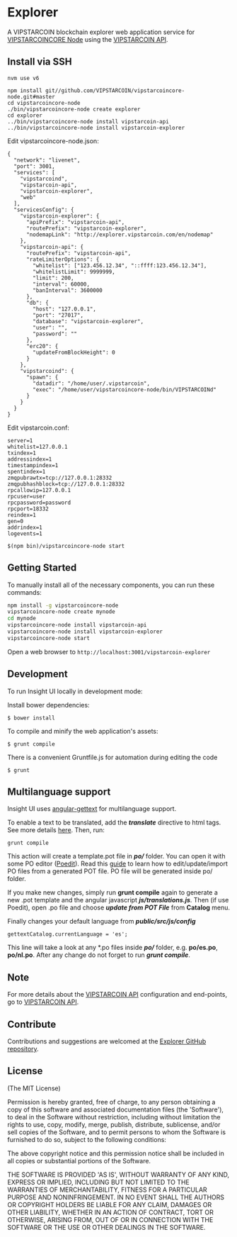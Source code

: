 # Explorer

A VIPSTARCOIN blockchain explorer web application service for [VIPSTARCOINCORE Node](https://github.com/VIPSTARCOIN/vipstarcoincore-node) using the [VIPSTARCOIN API](https://github.com/VIPSTARCOIN/vipstarcoin-api).


## Install via SSH

```
nvm use v6
```

```
npm install git//github.com/VIPSTARCOIN/vipstarcoincore-node.git#master
cd vipstarcoincore-node
./bin/vipstarcoincore-node create explorer
cd explorer 
../bin/vipstarcoincore-node install vipstarcoin-api
../bin/vipstarcoincore-node install vipstarcoin-explorer

```

Edit vipstarcoincore-node.json:
```
{
  "network": "livenet",
  "port": 3001,
  "services": [
    "vipstarcoind",
    "vipstarcoin-api",
    "vipstarcoin-explorer",
    "web"
  ],
  "servicesConfig": {
    "vipstarcoin-explorer": {
      "apiPrefix": "vipstarcoin-api",
      "routePrefix": "vipstarcoin-explorer",
	  "nodemapLink": "http://explorer.vipstarcoin.com/en/nodemap"
    },
    "vipstarcoin-api": {
      "routePrefix": "vipstarcoin-api",
      "rateLimiterOptions": {
        "whitelist": ["123.456.12.34", "::ffff:123.456.12.34"],
        "whitelistLimit": 9999999,
        "limit": 200,
        "interval": 60000,
        "banInterval": 3600000
      },
      "db": {
        "host": "127.0.0.1",
        "port": "27017",
        "database": "vipstarcoin-explorer",
        "user": "",
        "password": ""
      },
      "erc20": {
        "updateFromBlockHeight": 0
      }
    },
    "vipstarcoind": {
      "spawn": {
        "datadir": "/home/user/.vipstarcoin",
        "exec": "/home/user/vipstarcoincore-node/bin/VIPSTARCOINd"
      }
    }
  }
}
```

Edit vipstarcoin.conf:
```
server=1
whitelist=127.0.0.1
txindex=1
addressindex=1
timestampindex=1
spentindex=1
zmqpubrawtx=tcp://127.0.0.1:28332
zmqpubhashblock=tcp://127.0.0.1:28332
rpcallowip=127.0.0.1
rpcuser=user
rpcpassword=password
rpcport=18332
reindex=1
gen=0
addrindex=1
logevents=1
```

```
$(npm bin)/vipstarcoincore-node start
```


## Getting Started

To manually install all of the necessary components, you can run these commands:

```bash
npm install -g vipstarcoincore-node
vipstarcoincore-node create mynode
cd mynode
vipstarcoincore-node install vipstarcoin-api
vipstarcoincore-node install vipstarcoin-explorer
vipstarcoincore-node start
```

Open a web browser to `http://localhost:3001/vipstarcoin-explorer`

## Development

To run Insight UI locally in development mode:

Install bower dependencies:

```
$ bower install
```

To compile and minify the web application's assets:

```
$ grunt compile
```

There is a convenient Gruntfile.js for automation during editing the code

```
$ grunt
```

## Multilanguage support

Insight UI uses [angular-gettext](http://angular-gettext.rocketeer.be) for multilanguage support.

To enable a text to be translated, add the ***translate*** directive to html tags. See more details [here](http://angular-gettext.rocketeer.be/dev-guide/annotate/). Then, run:

```
grunt compile
```

This action will create a template.pot file in ***po/*** folder. You can open it with some PO editor ([Poedit](http://poedit.net)). Read this [guide](http://angular-gettext.rocketeer.be/dev-guide/translate/) to learn how to edit/update/import PO files from a generated POT file. PO file will be generated inside po/ folder.

If you make new changes, simply run **grunt compile** again to generate a new .pot template and the angular javascript ***js/translations.js***. Then (if use Poedit), open .po file and choose ***update from POT File*** from **Catalog** menu.

Finally changes your default language from ***public/src/js/config***

```
gettextCatalog.currentLanguage = 'es';
```

This line will take a look at any *.po files inside ***po/*** folder, e.g.
**po/es.po**, **po/nl.po**. After any change do not forget to run ***grunt
compile***.


## Note

For more details about the [VIPSTARCOIN API](https://github.com/VIPSTARCOIN/vipstarcoin-api) configuration and end-points, go to [VIPSTARCOIN API](https://github.com/VIPSTARCOIN/vipstarcoin-api).

## Contribute

Contributions and suggestions are welcomed at the [Explorer GitHub repository](https://github.com/VIPSTARCOIN/vipstarcoin-explorer).


## License
(The MIT License)

Permission is hereby granted, free of charge, to any person obtaining
a copy of this software and associated documentation files (the
'Software'), to deal in the Software without restriction, including
without limitation the rights to use, copy, modify, merge, publish,
distribute, sublicense, and/or sell copies of the Software, and to
permit persons to whom the Software is furnished to do so, subject to
the following conditions:

The above copyright notice and this permission notice shall be
included in all copies or substantial portions of the Software.

THE SOFTWARE IS PROVIDED 'AS IS', WITHOUT WARRANTY OF ANY KIND,
EXPRESS OR IMPLIED, INCLUDING BUT NOT LIMITED TO THE WARRANTIES OF
MERCHANTABILITY, FITNESS FOR A PARTICULAR PURPOSE AND NONINFRINGEMENT.
IN NO EVENT SHALL THE AUTHORS OR COPYRIGHT HOLDERS BE LIABLE FOR ANY
CLAIM, DAMAGES OR OTHER LIABILITY, WHETHER IN AN ACTION OF CONTRACT,
TORT OR OTHERWISE, ARISING FROM, OUT OF OR IN CONNECTION WITH THE
SOFTWARE OR THE USE OR OTHER DEALINGS IN THE SOFTWARE.

